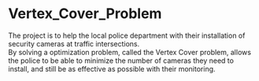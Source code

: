 # Vertex_Cover_Problem
The project is to help the local police department with their installation of security cameras at traffic intersections.\
By solving a optimization problem, called the Vertex Cover problem, allows the police to be able to minimize the number of cameras they need to install, and still be as effective as possible with their monitoring.
